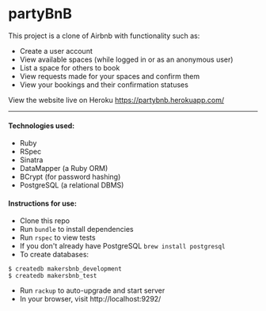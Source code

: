 # partyBnB

This project is a clone of Airbnb with functionality such as:
- Create a user account
- View available spaces (while logged in or as an anonymous user)
- List a space for others to book
- View requests made for your spaces and confirm them
- View your bookings and their confirmation statuses  

View the website live on Heroku https://partybnb.herokuapp.com/

---

#### Technologies used:
- Ruby
- RSpec
- Sinatra
- DataMapper (a Ruby ORM)
- BCrypt (for password hashing)
- PostgreSQL (a relational DBMS)


#### Instructions for use:
- Clone this repo
- Run ```bundle``` to install dependencies
- Run ```rspec``` to view tests
- If you don't already have PostgreSQL ```brew install postgresql```
- To create databases:
```
$ createdb makersbnb_development
$ createdb makersbnb_test
```
- Run ```rackup``` to auto-upgrade and start server
- In your browser, visit http://localhost:9292/
